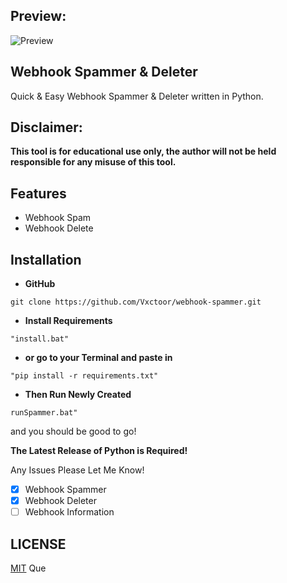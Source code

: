 ## Preview: 
![Preview](https://cdn.discordapp.com/attachments/892279080416849933/892671100478193674/preview.png)
##
## Webhook Spammer & Deleter
Quick & Easy Webhook Spammer & Deleter written in Python.
## **Disclaimer:**
**This tool is for educational use only, the author will not be held responsible for any misuse of this tool.**
## Features

- Webhook Spam
- Webhook Delete

## Installation

-   **GitHub**

```
git clone https://github.com/Vxctoor/webhook-spammer.git
```

- **Install Requirements**

```
"install.bat"
```

- **or go to your Terminal and paste in**

```
"pip install -r requirements.txt"
```

- **Then Run Newly Created**

```
runSpammer.bat"
```

and you should be good to go!

**The Latest Release of Python is Required!**

Any Issues Please Let Me Know!

- [x] Webhook Spammer
- [x] Webhook Deleter
- [ ] Webhook Information

## LICENSE

[MIT](https://github.com/vxctoor/Webhook-Spammer/blob/main/LICENSE)  Que

